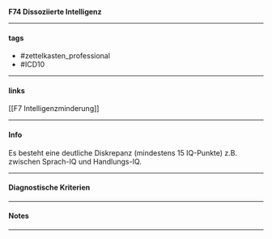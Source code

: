 __F74 Dissoziierte Intelligenz__

___________________________________________
#### tags

- #zettelkasten_professional
- #ICD10 
___________________________________________
#### links

[[F7 Intelligenzminderung]]

___________________________________________
#### Info
Es besteht eine deutliche Diskrepanz (mindestens 15 IQ-Punkte) z.B. zwischen Sprach-IQ und Handlungs-IQ.
___________________________________________
#### Diagnostische Kriterien

___________________________________________
#### Notes

___________________________________________

